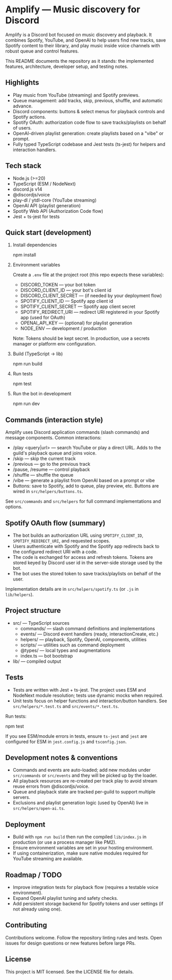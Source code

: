 # Amplify — Music discovery for Discord

Amplify is a Discord bot focused on music discovery and playback. It combines Spotify, YouTube, and OpenAI to help users find new tracks, save Spotify content to their library, and play music inside voice channels with robust queue and control features.

This README documents the repository as it stands: the implemented features, architecture, developer setup, and testing notes.

## Highlights

- Play music from YouTube (streaming) and Spotify previews.
- Queue management: add tracks, skip, previous, shuffle, and automatic advance.
- Discord components: buttons & select menus for playback controls and Spotify actions.
- Spotify OAuth: authorization code flow to save tracks/playlists on behalf of users.
- OpenAI-driven playlist generation: create playlists based on a "vibe" or prompt.
- Fully typed TypeScript codebase and Jest tests (ts-jest) for helpers and interaction handlers.

## Tech stack

- Node.js (>=20)
- TypeScript (ESM / NodeNext)
- discord.js v14
- @discordjs/voice
- play-dl / ytdl-core (YouTube streaming)
- OpenAI API (playlist generation)
- Spotify Web API (Authorization Code flow)
- Jest + ts-jest for tests

## Quick start (development)

1. Install dependencies

   npm install

2. Environment variables

   Create a `.env` file at the project root (this repo expects these variables):
   - DISCORD_TOKEN — your bot token
   - DISCORD_CLIENT_ID — your bot's client id
   - DISCORD_CLIENT_SECRET — (if needed by your deployment flow)
   - SPOTIFY_CLIENT_ID — Spotify app client id
   - SPOTIFY_CLIENT_SECRET — Spotify app client secret
   - SPOTIFY_REDIRECT_URI — redirect URI registered in your Spotify app (used for OAuth)
   - OPENAI_API_KEY — (optional) for playlist generation
   - NODE_ENV — development / production

   Note: Tokens should be kept secret. In production, use a secrets manager or platform env configuration.

3. Build (TypeScript -> lib)

   npm run build

4. Run tests

   npm test

5. Run the bot in development

   npm run dev

## Commands (interaction style)

Amplify uses Discord application commands (slash commands) and message components. Common interactions:

- /play <query|url> — search YouTube or play a direct URL. Adds to the guild's playback queue and joins voice.
- /skip — skip the current track
- /previous — go to the previous track
- /pause, /resume — control playback
- /shuffle — shuffle the queue
- /vibe <prompt> — generate a playlist from OpenAI based on a prompt or vibe
- Buttons: save to Spotify, add to queue, play preview, etc. Buttons are wired in `src/helpers/buttons.ts`.

See `src/commands` and `src/helpers` for full command implementations and options.

## Spotify OAuth flow (summary)

- The bot builds an authorization URL using `SPOTIFY_CLIENT_ID`, `SPOTIFY_REDIRECT_URI`, and requested scopes.
- Users authenticate with Spotify and the Spotify app redirects back to the configured redirect URI with a code.
- The code is exchanged for access and refresh tokens. Tokens are stored keyed by Discord user id in the server-side storage used by the bot.
- The bot uses the stored token to save tracks/playlists on behalf of the user.

Implementation details are in `src/helpers/spotify.ts` (or `.js` in `lib/helpers`).

## Project structure

- src/ — TypeScript sources
  - commands/ — slash command definitions and implementations
  - events/ — Discord event handlers (ready, interactionCreate, etc.)
  - helpers/ — playback, Spotify, OpenAI, components, utilities
  - scripts/ — utilities such as command deployment
  - @types/ — local types and augmentations
  - index.ts — bot bootstrap
- lib/ — compiled output

## Tests

- Tests are written with Jest + ts-jest. The project uses ESM and NodeNext module resolution; tests use dynamic mocks when required.
- Unit tests focus on helper functions and interaction/button handlers. See `src/helpers/*.test.ts` and `src/events/*.test.ts`.

Run tests:

npm test

If you see ESM/module errors in tests, ensure `ts-jest` and `jest` are configured for ESM in `jest.config.js` and `tsconfig.json`.

## Development notes & conventions

- Commands and events are auto-loaded; add new modules under `src/commands` or `src/events` and they will be picked up by the loader.
- All playback resources are re-created per track play to avoid stream reuse errors from @discordjs/voice.
- Queue and playback state are tracked per-guild to support multiple servers.
- Exclusions and playlist generation logic (used by OpenAI) live in `src/helpers/open-ai.ts`.

## Deployment

- Build with `npm run build` then run the compiled `lib/index.js` in production (or use a process manager like PM2).
- Ensure environment variables are set in your hosting environment.
- If using containerization, make sure native modules required for YouTube streaming are available.

## Roadmap / TODO

- Improve integration tests for playback flow (requires a testable voice environment).
- Expand OpenAI playlist tuning and safety checks.
- Add persistent storage backend for Spotify tokens and user settings (if not already using one).

## Contributing

Contributions welcome. Follow the repository linting rules and tests. Open issues for design questions or new features before large PRs.

## License

This project is MIT licensed. See the LICENSE file for details.

